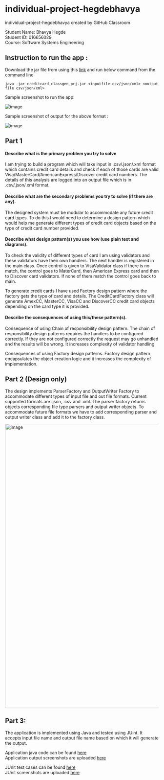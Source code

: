 # individual-project-hegdebhavya
individual-project-hegdebhavya created by GitHub Classroom

Student Name: Bhavya Hegde <br>
Student ID: 016656029 <br>
Course: Software Systems Engineering <br>

## Instruction to run the app :
Download the jar file from using this [link](https://github.com/gopinathsjsu/individual-project-hegdebhavya/blob/main/out/artifacts/creditcard_classgen_prj_jar/creditcard_classgen_prj.jar) and run below command from the command line

```
java -jar creditcard_classgen_prj.jar <inputfile csv/json/xml> <output file csv/json/xml>
```
Sample screenshot to run the app: <br>

![image](https://user-images.githubusercontent.com/85700971/236744347-78343618-88b3-47ba-a7bf-ca59e315117e.png)

Sample screenshot of output for the above format : <br>

![image](https://user-images.githubusercontent.com/85700971/236744729-55521a4f-b46a-434a-9fe4-355371b365b3.png)


## Part 1

 #### Describe what is the primary problem you try to solve
 
 I am trying to build a program which will take input in .csv/.json/.xml format which contains credit card details and check if each of those cards are valid Visa/MasterCard/AmericanExpress/Discover credit card numbers. The details of this analysis are logged into an output file which is in .csv/.json/.xml format.

 
  #### Describe what are the secondary problems you try to solve (if there are any).
  The designed system must be modular to accommodate any future credit card types. To do this I would need to determine a design pattern which would help me generate different types of credit card objects based on the type of credit card number provided.
 
 #### Describe what design pattern(s) you use how (use plain text and diagrams).
 
 To check the validity of different types of card I am using validators and these validators have their own handlers. The next handler is registered in the main class. Once control is given to VisaValidator class if there is no match, the control goes to MaterCard, then American Express card and then to Discover card validators. If none of them match the control goes back to main.

To generate credit cards I have used Factory design pattern where the factory gets the type of card and details. The CreditCardFactory class will generate AmexCC, MasterCC, VisaCC and DiscoverCC credit card objects depending on the card type it is provided.

 
####  Describe the consequences of using this/these pattern(s).

Consequence of using Chain of responsibility design pattern.
The chain of responsibility design patterns requires the handlers to be configured correctly. If they are not configured correctly the request may go unhandled and the results will be wrong. 
It increases complexity of validator handling

Consequences of using Factory design patterns.
Factory design pattern encapsulates the object creation logic and it increases the complexity of implementation.

## Part 2 (Design only)

The design implements ParserFactory and OutputWriter Factory to accommodate different types of input file and out file formats. Current supported formats are .json, .csv and .xml. The parser factory returns objects corresponding file type parsers and output writer objects. To accommodate future file formats we have to add corresponding parser and output writer class and add it to the factory class.

<img width="929" alt="image" src="https://user-images.githubusercontent.com/85700971/236738313-f1d5e211-5cd6-4b7a-8c38-b8053d1670fb.png">

## Part 3:
The application is implemented using  Java and tested using JUint. It accepts input file name and output file name based on which it will generate the output.

Application java code can be found [here](https://github.com/hegdebhavya/Creditcardproblem-CMPE202/tree/main/src/main/java) <br>
Application output screenshots are uploaded [here](https://github.com/hegdebhavya/Creditcardproblem-CMPE202/tree/main/screenshots/output_screenshots) <br>

JUnit test cases can be found [here](https://github.com/hegdebhavya/Creditcardproblem-CMPE202/tree/main/src/test/java) <br>
JUnit screenshots are uploaded [here](https://github.com/hegdebhavya/Creditcardproblem-CMPE202/tree/main/screenshots/tests_screenshots) <br>




